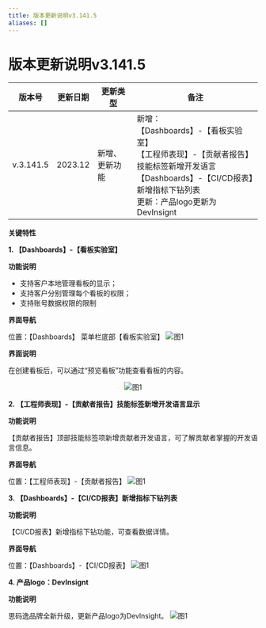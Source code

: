 ```yaml
---
title: 版本更新说明v3.141.5
aliases: []
---
```


# 版本更新说明v3.141.5
<center>

|版本号|更新日期|更新类型|备注|
|------|---|---|------|
|v.3.141.5|2023.12|新增、更新功能|新增：<br>【Dashboards】-【看板实验室】<br>【工程师表现】-【贡献者报告】技能标签新增开发语言<br>【Dashboards】-【CI/CD报表】新增指标下钻列表<br>更新：产品logo更新为DevInsignt|
</center>

**关键特性**

**1.  【Dashboards】-【看板实验室】**

**功能说明**

- 支持客户本地管理看板的显示；
- 支持客户分别管理每个看板的权限；
- 支持账号数据权限的限制

**界面导航**

位置：【Dashboards】 菜单栏底部【看板实验室】
![图1](https://release-note.oss-cn-hongkong.aliyuncs.com/release-note/1280X1280.PNG)

**界面说明**

在创建看板后，可以通过“预览看板”功能查看看板的内容。
<center>

![图1](https://release-note.oss-cn-hongkong.aliyuncs.com/release-note/1280X128011.PNG)
</center>


**2. 【工程师表现】-【贡献者报告】技能标签新增开发语言显示**

**功能说明**

【贡献者报告】顶部技能标签项新增贡献者开发语言，可了解贡献者掌握的开发语言信息。

**界面导航**

位置：【工程师表现】-【贡献者报告】
![图1](https://release-note.oss-cn-hongkong.aliyuncs.com/release-note/1280X128022.PNG)

**3. 【Dashboards】-【CI/CD报表】新增指标下钻列表**

**功能说明**

【CI/CD报表】新增指标下钻功能，可查看数据详情。

**界面导航**

位置：【Dashboards】-【CI/CD报表】
![图1](https://release-note.oss-cn-hongkong.aliyuncs.com/release-note/33.png)

**4. 产品logo：DevInsignt**

**功能说明**

思码逸品牌全新升级，更新产品logo为Devlnsight。
![图1](https://release-note.oss-cn-hongkong.aliyuncs.com/release-note/44.png)